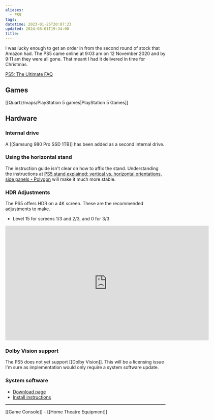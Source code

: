 ```yaml
---
aliases:
  - PS5
tags: 
datetime: 2023-01-25T20:07:23
updated: 2024-08-01T19:34:00
title: 
---
```

I was lucky enough to get an order in from the second round of stock that Amazon had. The PS5 came online at 9:03 am on 12 November 2020 and by 9:11 am they were all gone. That meant I had it delivered in time for Christmas.

[PS5: The Ultimate FAQ](http://feedproxy.google.com/~r/PSBlog/~3/eo25OwzPG-I/)

## Games
[[Quartz/maps/PlayStation 5 games|PlayStation 5 Games]]
## Hardware
### Internal drive
A [[Samsung 980 Pro SSD 1TB]] has been added as a second internal drive.
### Using the horizontal stand
The instruction guide isn't clear on how to affix the stand. Understanding the instructions at [PS5 stand explained: vertical vs. horizontal orientations, side panels - Polygon](https://www.polygon.com/2020/11/3/21546315/ps5-stand-vertical-horizontal-side-panels) will make it much more stable.
### HDR Adjustments
The PS5 offers HDR on a 4K screen. These are the recommended adjustments to make.
- Level 15 for screens 1/3 and 2/3, and 0 for 3/3
<iframe id="ytplayer" type="text/html" width="640" height="360"   src="https://www.youtube.com/embed/FwcSCgW47rY" frameborder="0"></iframe>

### Dolby Vision support
The PS5 does not yet support [[Dolby Vision]]. This will be a licensing issue I'm sure as implementation would only require a system software update.
### System software
- [Download page](https://www.playstation.com/en-au/support/hardware/ps5/system-software/)
- [Install instructions](https://www.playstation.com/en-au/support/hardware/update-playstation-system-software-safe-mode/)


---
[[Game Console]] - [[Home Theatre Equipment]]